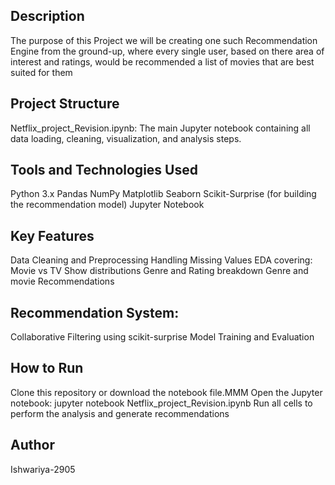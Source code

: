 ## Description
The purpose of this Project we will be creating one such Recommendation Engine from the ground-up, where every single user, based on there area of interest and ratings, would be recommended a list of movies that are best suited for them

## Project Structure
Netflix_project_Revision.ipynb: The main Jupyter notebook containing all data loading, cleaning, visualization, and analysis steps.

## Tools and Technologies Used
Python 3.x
Pandas
NumPy
Matplotlib
Seaborn
Scikit-Surprise (for building the recommendation model)
Jupyter Notebook

## Key Features
Data Cleaning and Preprocessing
Handling Missing Values
EDA covering:
Movie vs TV Show distributions
Genre and Rating breakdown
Genre and movie Recommendations

## Recommendation System:
Collaborative Filtering using scikit-surprise
Model Training and Evaluation

## How to Run
Clone this repository or download the notebook file.MMM
Open the Jupyter notebook:
jupyter notebook Netflix_project_Revision.ipynb
Run all cells to perform the analysis and generate recommendations

## Author
Ishwariya-2905
